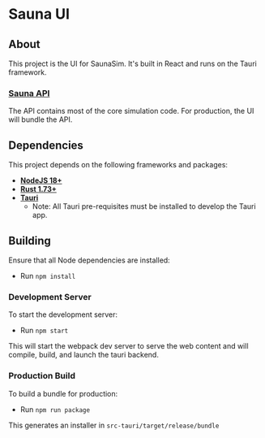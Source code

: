 # Sauna UI

## About
This project is the UI for SaunaSim. It's built in React and runs on the Tauri framework.

### [Sauna API](https://github.com/Sauna-ATC-Training-Simulator/sauna-api)
The API contains most of the core simulation code. For production, the UI will bundle the API.

## Dependencies
This project depends on the following frameworks and packages:
- **[NodeJS 18+](https://nodejs.org/en/)**
- **[Rust 1.73+](https://www.rust-lang.org/)**
- **[Tauri](https://tauri.app/v1/guides/getting-started/prerequisites)**
  - Note: All Tauri pre-requisites must be installed to develop the Tauri app.

## Building
Ensure that all Node dependencies are installed:
- Run `npm install`

### Development Server
To start the development server:
- Run `npm start`

This will start the webpack dev server to serve the web content and will compile, build, and launch the tauri backend.

### Production Build
To build a bundle for production:
- Run `npm run package`

This generates an installer in `src-tauri/target/release/bundle`
